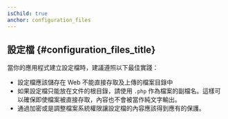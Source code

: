 ```yaml
---
isChild: true
anchor: configuration_files
---
```


## 設定檔 {#configuration_files_title}

當你的應用程式建立設定檔時，建議遵照以下最佳實踐：

- 設定檔應該儲存在 Web 不能直接存取及上傳的檔案目錄中
- 如果設定檔只能放在文件的根目錄，請使用 `.php` 作為檔案的副檔名。這樣可以確保即使檔案被直接存取，內容也不會被當作純文字輸出。
- 通過加密或是調整檔案系統權限讓設定檔的內容應該得到應有的保護。
